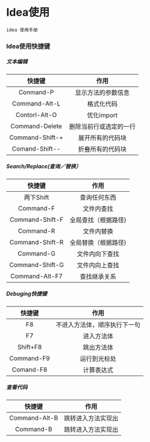 # Idea使用
```
idea 使用手册
```

### Idea使用快捷键

##### 文本编辑
|快捷键|作用|
|:---:|:---:|
|Conmand-P|显示方法的参数信息|
|Command-Alt-L|格式化代码|
|Contorl-Alt-O|优化import|
|Command-Delete|删除当前行或选定的一行|
|Command-Shift-+|展开所有的代码块|
|Comand-Shift--|折叠所有的代码块|

##### Search/Replace(查询／替换）
|快捷键|作用|
|:---:|:---:|
|两下Shift|查询任何东西|
|Command-F|文件内查找|
|Command-Shift-F|全局查找（根据路径)|
|Command-R|文件内替换|
|Command-Shift-R|全局替换（根据路径)|
|Command-G|文件内向下查找|
|Command-Shift-G|文件内向上查找|
|Command-Alt-F7|查找继承关系|

##### Debuging快捷键
|快捷键|作用|
|:---:|:---:|
|F8|不进入方法体，顺序执行下一句|
|F7|进入方法体|
|Shift+F8|跳出方法体|
|Command-F9|运行到光标处|
|Comand-F8|计算表达式|

##### 查看代码
|快捷键|作用|
|:---:|:---:|
|Command-Alt-B|跳转进入方法实现出|
|Command-B|跳转进入方法实现出|














